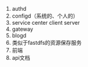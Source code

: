 1. authd
1. configd（系统的、个人的）
2. service center  client server
3. gateway
4. blogd 
5. 类似于fastdfs的资源保存服务
6. 前端
7. api文档


